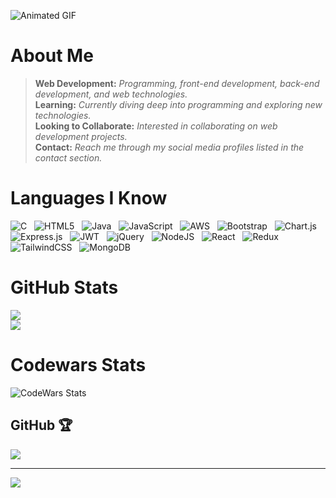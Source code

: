 ![Animated GIF](https://media4.giphy.com/media/v1.Y2lkPTc5MGI3NjExZDAyaDIyM2piaG9mNWJ5Y2prMWtqb2ExNzNwMmZ6YmNlZDh6dWZxcyZlcD12MV9pbnRlcm5hbF9naWZfYnlfaWQmY3Q9Zw/qgQUggAC3Pfv687qPC/giphy.gif)

# About Me
> **Web Development:**  *Programming, front-end development, back-end development, and web technologies.*  
> **Learning:**  *Currently diving deep into programming and exploring new technologies.*  
> **Looking to Collaborate:** *Interested in collaborating on web development projects.*  
> **Contact:**  *Reach me through my social media profiles listed in the contact section.*


# Languages I Know
![C](https://img.shields.io/badge/c-%2300599C.svg?style=flat-square&logo=c&logoColor=white&labelColor=black&color=green&logoWidth=20&logoColor=white&logoWidth=20)&nbsp;&nbsp;
![HTML5](https://img.shields.io/badge/html5-%23E34F26.svg?style=flat-square&logo=html5&logoColor=white&labelColor=black&color=orange&logoWidth=20&logoColor=white&logoWidth=20)&nbsp;&nbsp;
![Java](https://img.shields.io/badge/java-%23ED8B00.svg?style=flat-square&logo=openjdk&logoColor=white&labelColor=black&color=red&logoWidth=20&logoColor=white&logoWidth=20)&nbsp;&nbsp;
![JavaScript](https://img.shields.io/badge/javascript-%23323330.svg?style=flat-square&logo=javascript&logoColor=%23F7DF1E&labelColor=black&color=yellow&logoWidth=20&logoColor=white&logoWidth=20)&nbsp;&nbsp;
![AWS](https://img.shields.io/badge/AWS-%23FF9900.svg?style=flat-square&logo=amazon-aws&logoColor=white&labelColor=black&color=yellow&logoWidth=20&logoColor=white&logoWidth=20)&nbsp;&nbsp;
![Bootstrap](https://img.shields.io/badge/bootstrap-%238511FA.svg?style=flat-square&logo=bootstrap&logoColor=white&labelColor=black&color=purple&logoWidth=20&logoColor=white&logoWidth=20)&nbsp;&nbsp;
![Chart.js](https://img.shields.io/badge/chart.js-F5788D.svg?style=flat-square&logo=chart.js&logoColor=white&labelColor=black&color=pink&logoWidth=20&logoColor=white&logoWidth=20)&nbsp;&nbsp;
![Express.js](https://img.shields.io/badge/express.js-%23404d59.svg?style=flat-square&logo=express&logoColor=%2361DAFB&labelColor=black&color=blue&logoWidth=20&logoColor=white&logoWidth=20)&nbsp;&nbsp;
![JWT](https://img.shields.io/badge/JWT-black?style=flat-square&logo=JSON%20web%20tokens&labelColor=black&color=green&logoWidth=20&logoColor=white&logoWidth=20)&nbsp;&nbsp;
![jQuery](https://img.shields.io/badge/jquery-%230769AD.svg?style=flat-square&logo=jquery&logoColor=white&labelColor=black&color=blue&logoWidth=20&logoColor=white&logoWidth=20)&nbsp;&nbsp;
![NodeJS](https://img.shields.io/badge/node.js-6DA55F?style=flat-square&logo=node.js&logoColor=white&labelColor=black&color=green&logoWidth=20&logoColor=white&logoWidth=20)&nbsp;&nbsp;
![React](https://img.shields.io/badge/react-%2320232a.svg?style=flat-square&logo=react&logoColor=%2361DAFB&labelColor=black&color=blue&logoWidth=20&logoColor=white&logoWidth=20)&nbsp;&nbsp;
![Redux](https://img.shields.io/badge/redux-%23593d88.svg?style=flat-square&logo=redux&logoColor=white&labelColor=black&color=purple&logoWidth=20&logoColor=white&logoWidth=20)&nbsp;&nbsp;
![TailwindCSS](https://img.shields.io/badge/tailwindcss-%2338B2AC.svg?style=flat-square&logo=tailwind-css&logoColor=white&labelColor=black&color=blue&logoWidth=20&logoColor=white&logoWidth=20)&nbsp;&nbsp;
![MongoDB](https://img.shields.io/badge/MongoDB-%234ea94b.svg?style=flat-square&logo=mongodb&logoColor=white&labelColor=black&color=green&logoWidth=20&logoColor=white&logoWidth=20)




# GitHub Stats
![](https://github-readme-streak-stats.herokuapp.com/?user=SUBHIN-TM&theme=dark&hide_border=false)<br/>
![](https://github-readme-stats.vercel.app/api/top-langs/?username=SUBHIN-TM&theme=dark&hide_border=false&include_all_commits=false&count_private=true&layout=compact)

# Codewars Stats
![CodeWars Stats](https://www.codewars.com/users/SUBHIN-TM/badges/large)


##  GitHub 🏆
![](https://github-profile-trophy.vercel.app/?username=SUBHIN-TM&theme=monokai&no-frame=false&no-bg=true&margin-w=4)

---
[![](https://visitcount.itsvg.in/api?id=SUBHIN-TM&icon=1&color=3)](https://visitcount.itsvg.in)

<!-- Proudly created with GPRM ( https://gprm.itsvg.in ) -->
